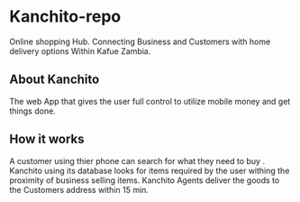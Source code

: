 # Kanchito-repo
Online shopping Hub. Connecting Business and Customers with home delivery options Within Kafue Zambia.
## About Kanchito
The web App that gives the user full control to utilize mobile money and get things done.
## How it works 
A customer using thier phone can search for what they need to buy . Kanchito using its database looks for items required by the user withing the proximity of business selling items. Kanchito Agents deliver the goods to the Customers address within 15 min. 


